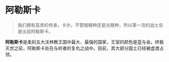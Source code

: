 # 阿勒斯卡
> 我们拥有高贵的传承，卡尔，不管暗眼种还是光眼种，所以第一流的战士总是出自阿勒斯卡。

**阿勒斯卡**是柔刹五大沃林教王国中最大、最强的国家，王室的颜色是蓝与金。终极灭世之前，阿勒斯卡处在与听者的复仇之战中。目前，其大部分国土已经被虚渡占领。
